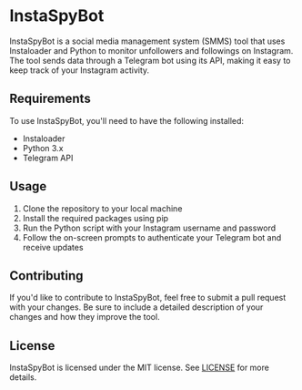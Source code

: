# InstaSpyBot

InstaSpyBot is a social media management system (SMMS) tool that uses Instaloader and Python to monitor unfollowers and followings on Instagram. The tool sends data through a Telegram bot using its API, making it easy to keep track of your Instagram activity.

## Requirements

To use InstaSpyBot, you'll need to have the following installed:

- Instaloader
- Python 3.x
- Telegram API

## Usage

1. Clone the repository to your local machine
2. Install the required packages using pip
3. Run the Python script with your Instagram username and password
4. Follow the on-screen prompts to authenticate your Telegram bot and receive updates

## Contributing

If you'd like to contribute to InstaSpyBot, feel free to submit a pull request with your changes. Be sure to include a detailed description of your changes and how they improve the tool.

## License

InstaSpyBot is licensed under the MIT license. See [LICENSE](LICENSE) for more details.

